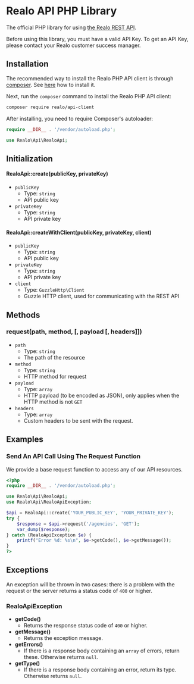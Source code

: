 # Realo API PHP Library

The official PHP library for using [the Realo REST API](https://api.realo.com/docs/).

Before using this library, you must have a valid API Key. To get an API Key, please contact your Realo customer success manager.

## Installation
The recommended way to install the Realo PHP API client is through [composer](https://getcomposer.org).
See [here](https://getcomposer.org/download/) how to install it.

Next, run the `composer` command to install the Realo PHP API client:

```bash
composer require realo/api-client
```

After installing, you need to require Composer's autoloader:

```php
require __DIR__ . '/vendor/autoload.php';

use Realo\Api\RealoApi;
```

## Initialization
#### RealoApi::create(publicKey, privateKey)
* `publicKey`
    * Type: `string`
    * API public key
* `privateKey`
    * Type: `string`
    * API private key

#### RealoApi::createWithClient(publicKey, privateKey, client)
* `publicKey`
    * Type: `string`
    * API public key
* `privateKey`
    * Type: `string`
    * API private key
* `client`
    * Type: `GuzzleHttp\Client`
    * Guzzle HTTP client, used for communicating with the REST API

## Methods
### request(path, method, [, payload [, headers]])
* `path`
    * Type: `string`
    * The path of the resource
* `method`
    * Type: `string`
    * HTTP method for request
* `payload`
    * Type: `array`
    * HTTP payload (to be encoded as JSON), only applies when the HTTP method is not `GET`
* `headers`
    * Type: `array`
    * Custom headers to be sent with the request.

## Examples

### Send An API Call Using The Request Function
We provide a base request function to access any of our API resources.
```php
<?php
require __DIR__ . '/vendor/autoload.php';

use Realo\Api\RealoApi;
use Realo\Api\RealoApiException;

$api = RealoApi::create('YOUR_PUBLIC_KEY', 'YOUR_PRIVATE_KEY');
try {
    $response = $api->request('/agencies', 'GET');
    var_dump($response);
} catch (RealoApiException $e) {
    printf("Error %d: %s\n", $e->getCode(), $e->getMessage());
}
?>
```

## Exceptions
An exception will be thrown in two cases: there is a problem with the request or the server returns a status code of `400` or higher.

### RealoApiException
* **getCode()**
    * Returns the response status code of `400` or higher.
* **getMessage()**
    * Returns the exception message.
* **getErrors()**
    * If there is a response body containing an `array` of errors, return these. Otherwise returns `null`.
* **getType()**
    * If there is a response body containing an error, return its type. Otherwise returns `null`.
